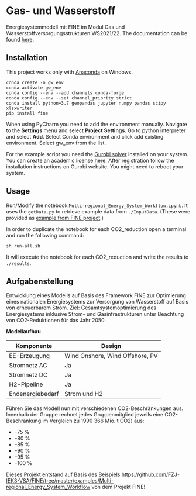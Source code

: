 # Gas- und Wasserstoff
Energiesystemmodell mit FINE im Modul Gas und Wasserstoffversorgungsstrukturen WS2021/22. The documentation can be 
found [here](https://github.com/fhac-ewi/gas-wasserstoff-docs).

## Installation
This project works only with [Anaconda](https://www.anaconda.com/products/individual) on Windows.

```shell
conda create -n gw_env
conda activate gw_env
conda config --env --add channels conda-forge
conda config --env --set channel_priority strict
conda install python=3.7 geopandas jupyter numpy pandas scipy xlsxwriter
pip install fine
```

When using PyCharm you need to add the environment manually.
Navigate to the **Settings** menu and select **Project Settings**. Go to python interpreter and select **Add**. 
Select Conda environment and click add existing environment. Select gw_env from the list.

For the example script you need the [Gurobi solver](https://www.gurobi.com/) installed on your system. You can 
create an academic license [here](https://www.gurobi.com/academia/academic-program-and-licenses/). After 
registration follow the installation instructions on Gurobi website. You might need to reboot your system.

## Usage
Run/Modify the notebook `Multi-regional_Energy_System_Workflow.ipynb`. It uses the `getData.py` to retrieve example 
data from `./InputData`. (These were provided as 
[example from FINE project](https://github.com/FZJ-IEK3-VSA/FINE/tree/master/examples/Multi-regional_Energy_System_Workflow).) 

In order to duplicate the notebook for each CO2_reduction open a terminal and run the following command:
```shell
sh run-all.sh
```
It will execute the notebook for each CO2_reduction and write the results to `./results`.

## Aufgabenstellung
Entwicklung eines Modells auf Basis des Framework FINE zur Optimierung eines nationalen Energiesystems zur Versorgung von Wasserstoff auf Basis von erneuerbarem Strom.
Ziel: Gesamtsystemoptimierung des Energiesystems inklusive Strom- und Gasinfrastrukturen unter Beachtung von CO2-Reduktionen für das Jahr 2050.

**Modellaufbau**

| Komponente | Design |
| ---------- | ------ |
| EE-Erzeugung | Wind Onshore, Wind Offshore, PV |
| Stromnetz AC | Ja |
| Stromnetz DC | Ja |
| H2-Pipeline | Ja |
| Endenergiebedarf | Strom und H2 |

Führen Sie das Modell nun mit verschiedenen CO2-Beschränkungen aus. Innerhalb der Gruppe rechnet jedes Gruppenmitglied jeweils eine CO2-Beschränkung im Vergleich zu 1990 366 Mio. t CO2) aus: 
- -75 % 
- -80 % 
- -85 % 
- -90 % 
- -95 % 
- -100 % 


Dieses Projekt entstand auf Basis des Beispiels
https://github.com/FZJ-IEK3-VSA/FINE/tree/master/examples/Multi-regional_Energy_System_Workflow
von dem Projekt FINE!
